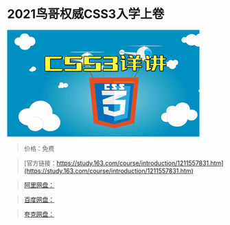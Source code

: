 # 2021鸟哥权威CSS3入学上卷

![img](../../../assets/study163/free/4e4cdd71810848e98f9d8ab16b28fa30.jpg)

> 价格：免费

> [官方链接：https://study.163.com/course/introduction/1211557831.htm](https://study.163.com/course/introduction/1211557831.htm)

> [阿里网盘：]()

> [百度网盘：]()

> [夸克网盘：]()
